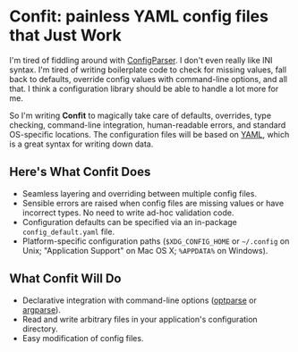 Confit: painless YAML config files that Just Work
=================================================

I'm tired of fiddling around with [ConfigParser][]. I don't even really like INI
syntax. I'm tired of writing boilerplate code to check for missing values, fall
back to defaults, override config values with command-line options, and all
that. I think a configuration library should be able to handle a lot more for
me.

So I'm writing **Confit** to magically take care of defaults, overrides, type
checking, command-line integration, human-readable errors, and standard
OS-specific locations. The configuration files will be based on [YAML][], which
is a great syntax for writing down data.

[ConfigParser]: http://docs.python.org/library/configparser.html
[YAML]: http://yaml.org/

Here's What Confit Does
-----------------------

* Seamless layering and overriding between multiple config files.
* Sensible errors are raised when config files are missing values or have
  incorrect types. No need to write ad-hoc validation code.
* Configuration defaults can be specified via an in-package
  `config_default.yaml` file.
* Platform-specific configuration paths (`$XDG_CONFIG_HOME` or `~/.config`
  on Unix; "Application Support" on Mac OS X; `%APPDATA%` on Windows).

What Confit Will Do
-------------------

* Declarative integration with command-line options ([optparse][] or
  [argparse][]).
* Read and write arbitrary files in your application's configuration directory.
* Easy modification of config files.

[optparse]: http://docs.python.org/dev/library/optparse.html
[argparse]: http://docs.python.org/dev/library/argparse.html
